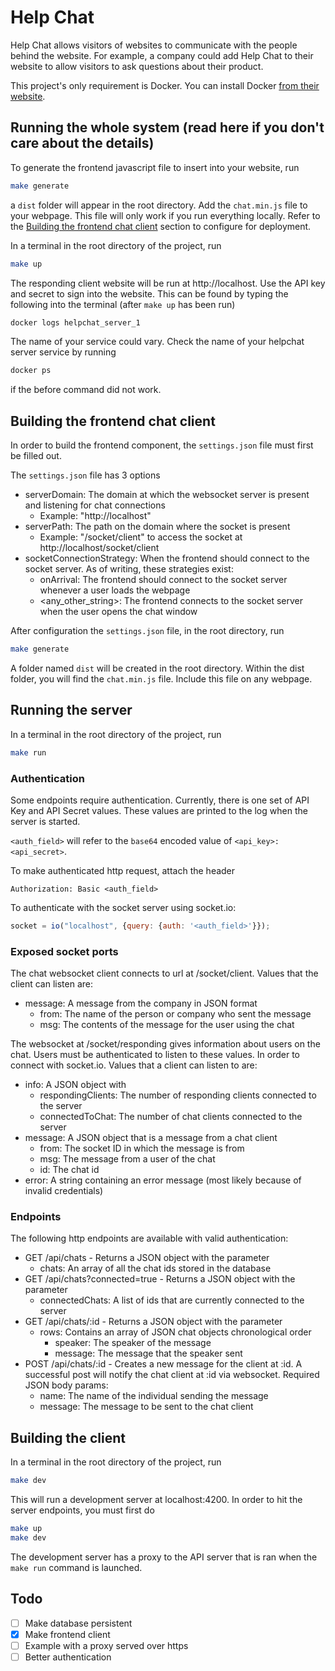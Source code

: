 # Help Chat

Help Chat allows visitors of websites to communicate with the people behind the website. For example, a company could add Help Chat to their website to allow visitors to ask questions about their product.

This project's only requirement is Docker. You can install Docker [from their website](https://www.docker.com/).

## Running the whole system (read here if you don't care about the details)
To generate the frontend javascript file to insert into your website, run
``` bash
make generate
```
a `dist` folder will appear in the root directory. Add the `chat.min.js` file to your webpage. This file will only work if you run everything locally. Refer to the [Building the frontend chat client](#building-the-frontend-chat-client) section to configure for deployment.

In a terminal in the root directory of the project, run
``` bash
make up
```
The responding client website will be run at http://localhost. Use the API key and secret to sign into the website. This can be found by typing the following into the terminal (after `make up` has been run)
``` bash
docker logs helpchat_server_1
```
The name of your service could vary. Check the name of your helpchat server service by running
``` bash
docker ps
```
if the before command did not work.

## Building the frontend chat client
In order to build the frontend component, the `settings.json` file must first be filled out.

The `settings.json` file has 3 options
- serverDomain: The domain at which the websocket server is present and listening for chat connections
  - Example: "http://localhost"
- serverPath: The path on the domain where the socket is present
  - Example: "/socket/client" to access the socket at http://localhost/socket/client
- socketConnectionStrategy: When the frontend should connect to the socket server. As of writing, these strategies exist:
  - onArrival: The frontend should connect to the socket server whenever a user loads the webpage
  - <any_other_string>: The frontend connects to the socket server when the user opens the chat window

After configuration the `settings.json` file, in the root directory, run
``` bash
make generate
```
A folder named `dist` will be created in the root directory. Within the dist folder, you will find the `chat.min.js` file. Include this file on any webpage.

## Running the server
In a terminal in the root directory of the project, run
``` bash
make run
```

### Authentication

Some endpoints require authentication. Currently, there is one set of API Key and API Secret values. These values are printed to the log when the server is started.

`<auth_field>` will refer to the `base64` encoded value of `<api_key>:<api_secret>`.

To make authenticated http request, attach the header
```
Authorization: Basic <auth_field>
```

To authenticate with the socket server using socket.io:
``` javascript
socket = io("localhost", {query: {auth: '<auth_field>'}});
```

### Exposed socket ports

The chat websocket client connects to url at /socket/client. Values that the client can listen are:
- message: A message from the company in JSON format
  - from: The name of the person or company who sent the message
  - msg: The contents of the message for the user using the chat

The websocket at /socket/responding gives information about users on the chat. Users must be authenticated to listen to these values. In order to connect with socket.io. Values that a client can listen to are:
- info: A JSON object with
  - respondingClients: The number of responding clients connected to the server
  - connectedToChat: The number of chat clients connected to the server
- message: A JSON object that is a message from a chat client
  - from: The socket ID in which the message is from
  - msg: The message from a user of the chat
  - id: The chat id
- error: A string containing an error message (most likely because of invalid credentials)

### Endpoints
The following http endpoints are available with valid authentication:
- GET /api/chats - Returns a JSON object with the parameter
  - chats: An array of all the chat ids stored in the database
- GET /api/chats?connected=true - Returns a JSON object with the parameter
  - connectedChats: A list of ids that are currently connected to the server
- GET /api/chats/:id - Returns a JSON object with the parameter
  - rows: Contains an array of JSON chat objects chronological order
    - speaker: The speaker of the message
    - message: The message that the speaker sent
- POST /api/chats/:id - Creates a new message for the client at :id. A successful post will notify the chat client at :id via websocket. Required JSON body params:
  - name: The name of the individual sending the message
  - message: The message to be sent to the chat client

## Building the client
In a terminal in the root directory of the project, run
``` bash
make dev
```
This will run a development server at localhost:4200. In order to hit the server endpoints, you must first do
``` bash
make up
make dev
```
The development server has a proxy to the API server that is ran when the `make run` command is launched.

## Todo
- [ ] Make database persistent
- [X] Make frontend client
- [ ] Example with a proxy served over https
- [ ] Better authentication
